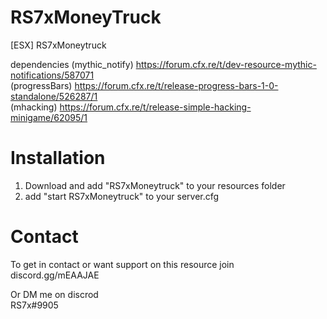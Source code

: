 # RS7xMoneyTruck

[ESX] RS7xMoneytruck

dependencies
(mythic_notify) https://forum.cfx.re/t/dev-resource-mythic-notifications/587071      
(progressBars) https://forum.cfx.re/t/release-progress-bars-1-0-standalone/526287/1     
(mhacking) https://forum.cfx.re/t/release-simple-hacking-minigame/62095/1

# Installation 
1. Download and add "RS7xMoneytruck" to your resources folder
2. add "start RS7xMoneytruck" to your server.cfg

# Contact
To get in contact or want support on this resource join               
discord.gg/mEAAJAE

Or DM me on discrod                                           
RS7x#9905
